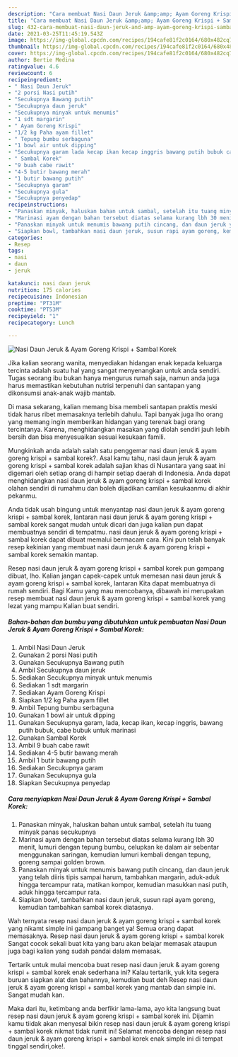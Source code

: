 ```yaml
---
description: "Cara membuat Nasi Daun Jeruk &amp;amp; Ayam Goreng Krispi + Sambal Korek yang lezat dan Mudah Dibuat"
title: "Cara membuat Nasi Daun Jeruk &amp;amp; Ayam Goreng Krispi + Sambal Korek yang lezat dan Mudah Dibuat"
slug: 432-cara-membuat-nasi-daun-jeruk-and-amp-ayam-goreng-krispi-sambal-korek-yang-lezat-dan-mudah-dibuat
date: 2021-03-25T11:45:19.543Z
image: https://img-global.cpcdn.com/recipes/194cafe81f2c0164/680x482cq70/nasi-daun-jeruk-ayam-goreng-krispi-sambal-korek-foto-resep-utama.jpg
thumbnail: https://img-global.cpcdn.com/recipes/194cafe81f2c0164/680x482cq70/nasi-daun-jeruk-ayam-goreng-krispi-sambal-korek-foto-resep-utama.jpg
cover: https://img-global.cpcdn.com/recipes/194cafe81f2c0164/680x482cq70/nasi-daun-jeruk-ayam-goreng-krispi-sambal-korek-foto-resep-utama.jpg
author: Bertie Medina
ratingvalue: 4.6
reviewcount: 6
recipeingredient:
- " Nasi Daun Jeruk"
- "2 porsi Nasi putih"
- "Secukupnya Bawang putih"
- "Secukupnya daun jeruk"
- "Secukupnya minyak untuk menumis"
- "1 sdt margarin"
- " Ayam Goreng Krispi"
- "1/2 kg Paha ayam fillet"
- " Tepung bumbu serbaguna"
- "1 bowl air untuk dipping"
- "Secukupnya garam lada kecap ikan kecap inggris bawang putih bubuk cabe bubuk untuk marinasi"
- " Sambal Korek"
- "9 buah cabe rawit"
- "4-5 butir bawang merah"
- "1 butir bawang putih"
- "Secukupnya garam"
- "Secukupnya gula"
- "Secukupnya penyedap"
recipeinstructions:
- "Panaskan minyak, haluskan bahan untuk sambal, setelah itu tuang minyak panas secukupnya"
- "Marinasi ayam dengan bahan tersebut diatas selama kurang lbh 30 menit, lumuri dengan tepung bumbu, celupkan ke dalam air sebentar menggunakan saringan, kemudian lumuri kembali dengan tepung, goreng sampai golden brown."
- "Panaskan minyak untuk menumis bawang putih cincang, dan daun jeruk yang telah diiris tipis sampai harum, tambahkan margarin, aduk-aduk hingga tercampur rata, matikan kompor, kemudian masukkan nasi putih, aduk hingga tercampur rata."
- "Siapkan bowl, tambahkan nasi daun jeruk, susun rapi ayam goreng, kemudian tambahkan sambal korek diatasnya."
categories:
- Resep
tags:
- nasi
- daun
- jeruk

katakunci: nasi daun jeruk 
nutrition: 175 calories
recipecuisine: Indonesian
preptime: "PT31M"
cooktime: "PT53M"
recipeyield: "1"
recipecategory: Lunch

---
```



![Nasi Daun Jeruk &amp; Ayam Goreng Krispi + Sambal Korek](https://img-global.cpcdn.com/recipes/194cafe81f2c0164/680x482cq70/nasi-daun-jeruk-ayam-goreng-krispi-sambal-korek-foto-resep-utama.jpg)

Jika kalian seorang wanita, menyediakan hidangan enak kepada keluarga tercinta adalah suatu hal yang sangat menyenangkan untuk anda sendiri. Tugas seorang ibu bukan hanya mengurus rumah saja, namun anda juga harus memastikan kebutuhan nutrisi terpenuhi dan santapan yang dikonsumsi anak-anak wajib mantab.

Di masa  sekarang, kalian memang bisa membeli santapan praktis meski tidak harus ribet memasaknya terlebih dahulu. Tapi banyak juga lho orang yang memang ingin memberikan hidangan yang terenak bagi orang tercintanya. Karena, menghidangkan masakan yang diolah sendiri jauh lebih bersih dan bisa menyesuaikan sesuai kesukaan famili. 



Mungkinkah anda adalah salah satu penggemar nasi daun jeruk &amp; ayam goreng krispi + sambal korek?. Asal kamu tahu, nasi daun jeruk &amp; ayam goreng krispi + sambal korek adalah sajian khas di Nusantara yang saat ini digemari oleh setiap orang di hampir setiap daerah di Indonesia. Anda dapat menghidangkan nasi daun jeruk &amp; ayam goreng krispi + sambal korek olahan sendiri di rumahmu dan boleh dijadikan camilan kesukaanmu di akhir pekanmu.

Anda tidak usah bingung untuk menyantap nasi daun jeruk &amp; ayam goreng krispi + sambal korek, lantaran nasi daun jeruk &amp; ayam goreng krispi + sambal korek sangat mudah untuk dicari dan juga kalian pun dapat membuatnya sendiri di tempatmu. nasi daun jeruk &amp; ayam goreng krispi + sambal korek dapat dibuat memalui bermacam cara. Kini pun telah banyak resep kekinian yang membuat nasi daun jeruk &amp; ayam goreng krispi + sambal korek semakin mantap.

Resep nasi daun jeruk &amp; ayam goreng krispi + sambal korek pun gampang dibuat, lho. Kalian jangan capek-capek untuk memesan nasi daun jeruk &amp; ayam goreng krispi + sambal korek, lantaran Kita dapat membuatnya di rumah sendiri. Bagi Kamu yang mau mencobanya, dibawah ini merupakan resep membuat nasi daun jeruk &amp; ayam goreng krispi + sambal korek yang lezat yang mampu Kalian buat sendiri.

<!--inarticleads1-->

##### Bahan-bahan dan bumbu yang dibutuhkan untuk pembuatan Nasi Daun Jeruk &amp; Ayam Goreng Krispi + Sambal Korek:

1. Ambil  Nasi Daun Jeruk
1. Gunakan 2 porsi Nasi putih
1. Gunakan Secukupnya Bawang putih
1. Ambil Secukupnya daun jeruk
1. Sediakan Secukupnya minyak untuk menumis
1. Sediakan 1 sdt margarin
1. Sediakan  Ayam Goreng Krispi
1. Siapkan 1/2 kg Paha ayam fillet
1. Ambil  Tepung bumbu serbaguna
1. Gunakan 1 bowl air untuk dipping
1. Gunakan Secukupnya garam, lada, kecap ikan, kecap inggris, bawang putih bubuk, cabe bubuk untuk marinasi
1. Gunakan  Sambal Korek
1. Ambil 9 buah cabe rawit
1. Sediakan 4-5 butir bawang merah
1. Ambil 1 butir bawang putih
1. Sediakan Secukupnya garam
1. Gunakan Secukupnya gula
1. Siapkan Secukupnya penyedap




<!--inarticleads2-->

##### Cara menyiapkan Nasi Daun Jeruk &amp; Ayam Goreng Krispi + Sambal Korek:

1. Panaskan minyak, haluskan bahan untuk sambal, setelah itu tuang minyak panas secukupnya
1. Marinasi ayam dengan bahan tersebut diatas selama kurang lbh 30 menit, lumuri dengan tepung bumbu, celupkan ke dalam air sebentar menggunakan saringan, kemudian lumuri kembali dengan tepung, goreng sampai golden brown.
1. Panaskan minyak untuk menumis bawang putih cincang, dan daun jeruk yang telah diiris tipis sampai harum, tambahkan margarin, aduk-aduk hingga tercampur rata, matikan kompor, kemudian masukkan nasi putih, aduk hingga tercampur rata.
1. Siapkan bowl, tambahkan nasi daun jeruk, susun rapi ayam goreng, kemudian tambahkan sambal korek diatasnya.




Wah ternyata resep nasi daun jeruk &amp; ayam goreng krispi + sambal korek yang nikamt simple ini gampang banget ya! Semua orang dapat memasaknya. Resep nasi daun jeruk &amp; ayam goreng krispi + sambal korek Sangat cocok sekali buat kita yang baru akan belajar memasak ataupun juga bagi kalian yang sudah pandai dalam memasak.

Tertarik untuk mulai mencoba buat resep nasi daun jeruk &amp; ayam goreng krispi + sambal korek enak sederhana ini? Kalau tertarik, yuk kita segera buruan siapkan alat dan bahannya, kemudian buat deh Resep nasi daun jeruk &amp; ayam goreng krispi + sambal korek yang mantab dan simple ini. Sangat mudah kan. 

Maka dari itu, ketimbang anda berfikir lama-lama, ayo kita langsung buat resep nasi daun jeruk &amp; ayam goreng krispi + sambal korek ini. Dijamin kamu tiidak akan menyesal bikin resep nasi daun jeruk &amp; ayam goreng krispi + sambal korek nikmat tidak rumit ini! Selamat mencoba dengan resep nasi daun jeruk &amp; ayam goreng krispi + sambal korek enak simple ini di tempat tinggal sendiri,oke!.


